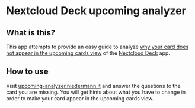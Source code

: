 # Nextcloud Deck upcoming analyzer

## What is this?

This app attempts to provide an easy guide to analyze [why your card does not appear in the upcoming cards view](https://help.nextcloud.com/t/deck-upcoming-cards-how-does-the-filter-work-configurable/121690/2?u=stefan-niedermann) of the [Nextcloud Deck](https://apps.nextcloud.com/apps/deck) app.

## How to use

Visit [upcoming-analyzer.niedermann.it](https://upcoming-analyzer.niedermann.it/) and answer the questions to the card you are missing. You will get hints about what you have to change in order to make your card appear in the upcoming cards view.

